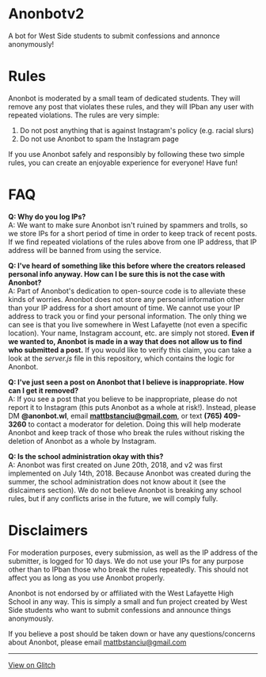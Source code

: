 # Anonbotv2
A bot for West Side students to submit confessions and annonce anonymously!

# Rules
Anonbot is moderated by a small team of dedicated students. They will remove any post that violates these rules, and they will IPban any user with repeated violations. The rules are very simple:

1. Do not post anything that is against Instagram's policy (e.g. racial slurs)
2. Do not use Anonbot to spam the Instagram page

If you use Anonbot safely and responsibly by following these two simple rules, you can create an enjoyable experience for everyone! Have fun!

# FAQ
**Q: Why do you log IPs?**\
A: We want to make sure Anonbot isn't ruined by spammers and trolls, so we store IPs for a short period of time in order to keep track of recent posts. If we find repeated violations of the rules above from one IP address, that IP address will be banned from using the service.

**Q: I've heard of something like this before where the creators released personal info anyway. How can I be sure this is not the case with Anonbot?**\
A: Part of Anonbot's dedication to open-source code is to alleviate these kinds of worries. Anonbot does not store any personal information other than your IP address for a short amount of time. We cannot use your IP address to track you or find your personal information. The only thing we can see is that you live somewhere in West Lafayette (not even a specific location). Your name, Instagram account, etc. are simply not stored. **Even if we wanted to, Anonbot is made in a way that does not allow us to find who submitted a post.** If you would like to verify this claim, you can take a look at the *server.js* file in this repository, which contains the logic for Anonbot.

**Q: I've just seen a post on Anonbot that I believe is inappropriate. How can I get it removed?**\
A: If you see a post that you believe to be inappropriate, please do not report it to Instagram (this puts Anonbot as a whole at risk!). Instead, please DM **@anonbot.wl**, email **mattbstanciu@gmail.com**, or text **(765) 409-3260** to contact a moderator for deletion. Doing this will help moderate Anonbot and keep track of those who break the rules without risking the deletion of Anonbot as a whole by Instagram.

**Q: Is the school administration okay with this?**\
A: Anonbot was first created on June 20th, 2018, and v2 was first implemented on July 14th, 2018. Because Anonbot was created during the summer, the school administration does not know about it (see the dislcaimers section). We do not believe Anonbot is breaking any school rules, but if any conflicts arise in the future, we will comply fully.

# Disclaimers
For moderation purposes, every submission, as well as the IP address of the submitter, is logged for 10 days. We do not use your IPs for any purpose other than to IPban those who break the rules repeatedly. This should not affect you as long as you use Anonbot properly.

Anonbot is not endorsed by or affiliated with the West Lafayette High School in any way. This is simply a small and fun project created by West Side students who want to submit confessions and announce things anonymously.

If you believe a post should be taken down or have any questions/concerns about Anonbot, please email mattbstanciu@gmail.com

---
[View on Glitch](https://glitch.com/edit/#!/anonbotwl?path=README.md:1:0)
